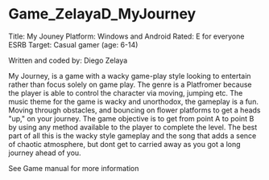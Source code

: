 # Game_ZelayaD_MyJourney

Title: My Jouney
Platform: Windows and Android
Rated: E for everyone ESRB
Target: Casual gamer (age: 6-14)

Written and coded by: Diego Zelaya


My Journey, is a game with a wacky game-play style looking to entertain rather than focus solely on game play. The genre
is a Platfromer because the player is able to control the character via moving, jumping etc. The music theme for the game
is wacky and unorthodox, the gameplay is a fun. Moving through obstacles, and bouncing on flower platforms to get a heads "up,"
on your journey. The game objective is to get from point A to point B by using any method available to the player to complete the level. The best part of all this is the wacky style gameplay and the song that adds a sence of chaotic atmosphere, but dont get to carried away as you got a long journey ahead of you.

See Game manual for more information

